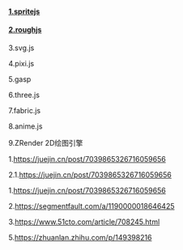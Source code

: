 #### [1.spritejs](https://spritejs.com/#/)

#### [2.roughjs](https://roughjs.com/)

3.svg.js

4.pixi.js

5.gasp

6.three.js

7.fabric.js

8.anime.js

9.ZRender  2D绘图引擎

1.https://juejin.cn/post/7039865326716059656

2.1.https://juejin.cn/post/7039865326716059656

1.https://juejin.cn/post/7039865326716059656

2.https://segmentfault.com/a/1190000018646425

3.https://www.51cto.com/article/708245.html

5.https://zhuanlan.zhihu.com/p/149398216

